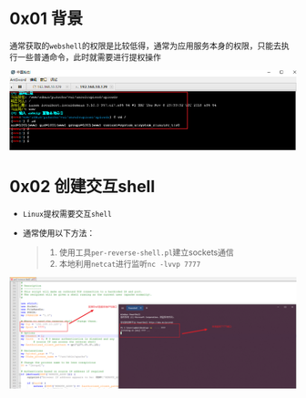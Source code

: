# 0x01 背景

通常获取的`webshell`的权限是比较低得，通常为应用服务本身的权限，只能去执行一些普通命令，此时就需要进行提权操作

![image-20220227214925378](linux内核提权.assets/image-20220227214925378.png)

# 0x02 创建交互shell

* `Linux`提权需要交互`shell`

* 通常使用以下方法：

  > 1. 使用工具`per-reverse-shell.pl`建立sockets通信
  > 2. 本地利用`netcat`进行监听`nc -lvvp 7777`

![image-20220227215529331](linux内核提权.assets/image-20220227215529331.png)
